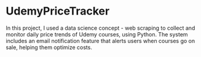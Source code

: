 # UdemyPriceTracker
In this project, I used a data science concept - web scraping to collect and monitor daily price trends of Udemy courses, using Python. The system includes an email notification feature that alerts users when courses go on sale, helping them optimize costs.
